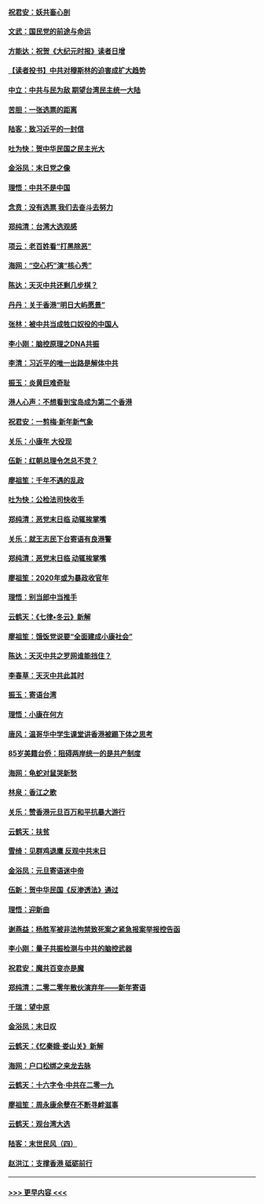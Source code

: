 #### [祝君安：妖共畜心剖](../pages/nsc993/n11794273.md?t=01160231) 
#### [文武：国民党的前途与命运](../pages/nsc993/n11794198.md?t=01160231) 
#### [方能达：祝贺《大纪元时报》读者日增](../pages/nsc993/n11793807.md?t=01160231) 
#### [【读者投书】中共对穆斯林的迫害成扩大趋势](../pages/nsc993/n11791371.md?t=01160231) 
#### [中立：中共与民为敌 期望台湾民主统一大陆](../pages/nsc993/n11790392.md?t=01160231) 
#### [苦胆：一张选票的距离](../pages/nsc993/n11788914.md?t=01160231) 
#### [陆客：致习近平的一封信](../pages/nsc993/n11788867.md?t=01160231) 
#### [吐为快：贺中华民国之民主光大](../pages/nsc993/n11788618.md?t=01160231) 
#### [金浴凤：末日党之像](../pages/nsc993/n11787475.md?t=01160231) 
#### [理悟：中共不是中国](../pages/nsc993/n11787463.md?t=01160231) 
#### [念贲：没有选票  我们去奋斗去努力](../pages/nsc993/n11787398.md?t=01160231) 
#### [郑纯清：台湾大选观感](../pages/nsc993/n11786210.md?t=01160231) 
#### [项云：老百姓看“打黑除恶”](../pages/nsc993/n11785398.md?t=01160231) 
#### [海网：“空心朽”演“核心秀”](../pages/nsc993/n11783874.md?t=01160231) 
#### [陈达：天灭中共还剩几步棋？](../pages/nsc993/n11783719.md?t=01160231) 
#### [丹丹：关于香港“明日大屿愿景”](../pages/nsc993/n11783273.md?t=01160231) 
#### [张林：被中共当成牲口奴役的中国人](../pages/nsc993/n11782397.md?t=01160231) 
#### [李小刚：脑控原理之DNA共振](../pages/nsc993/n11780962.md?t=01160231) 
#### [李清：习近平的唯一出路是解体中共](../pages/nsc993/n11780866.md?t=01160231) 
#### [振玉：炎黄巨难奇耻](../pages/nsc993/n11779632.md?t=01160231) 
#### [港人心声：不想看到宝岛成为第二个香港](../pages/nsc993/n11778817.md?t=01160231) 
#### [祝君安：一剪梅‧新年新气象](../pages/nsc993/n11776340.md?t=01160231) 
#### [关乐：小康年 大役现](../pages/nsc993/n11774213.md?t=01160231) 
#### [伍新：红朝总理令怎总不灵？](../pages/nsc993/n11770813.md?t=01160231) 
#### [廖祖笙：千年不遇的乱政](../pages/nsc993/n11770373.md?t=01160231) 
#### [吐为快：公检法司快收手](../pages/nsc993/n11770359.md?t=01160231) 
#### [郑纯清：恶党末日临 动辄挨掌嘴](../pages/nsc993/n11769912.md?t=01160231) 
#### [关乐：就王志民下台寄语有良港警](../pages/nsc993/n11769903.md?t=01160231) 
#### [郑纯清：恶党末日临 动辄挨掌嘴](../pages/nsc993/n11769356.md?t=01160231) 
#### [廖祖笙：2020年或为暴政收官年](../pages/nsc993/n11768216.md?t=01160231) 
#### [理悟：别当郎中当推手](../pages/nsc993/n11768243.md?t=01160231) 
#### [云鹤天：《七律▪冬云》新解](../pages/nsc993/n11768204.md?t=01160231) 
#### [廖祖笙：饿饭党说要“全面建成小康社会”](../pages/nsc993/n11767482.md?t=01160231) 
#### [陈达：天灭中共之罗网谁能挡住？](../pages/nsc993/n11767465.md?t=01160231) 
#### [李春草：天灭中共此其时](../pages/nsc993/n11767452.md?t=01160231) 
#### [振玉：寄语台湾](../pages/nsc993/n11767432.md?t=01160231) 
#### [理悟：小康在何方](../pages/nsc993/n11767394.md?t=01160231) 
#### [唐风：温哥华中学生课堂讲香港被踢下体之思考](../pages/nsc993/n11766848.md?t=01160231) 
#### [85岁美籍台侨：阻碍两岸统一的是共产制度](../pages/nsc993/n11765043.md?t=01160231) 
#### [海网：龟蛇对鼠哭新愁](../pages/nsc993/n11764895.md?t=01160231) 
#### [林泉：香江之歌](../pages/nsc993/n11764415.md?t=01160231) 
#### [关乐：赞香港元旦百万和平抗暴大游行](../pages/nsc993/n11764382.md?t=01160231) 
#### [云鹤天：扶贫](../pages/nsc993/n11764245.md?t=01160231) 
#### [雪绮：见群鸡退鹰  反观中共末日](../pages/nsc993/n11762112.md?t=01160231) 
#### [金浴凤：元旦寄语迷中帝](../pages/nsc993/n11761788.md?t=01160231) 
#### [伍新：贺中华民国《反渗透法》通过](../pages/nsc993/n11761994.md?t=01160231) 
#### [理悟：迎新曲](../pages/nsc993/n11761152.md?t=01160231) 
#### [谢燕益：杨胜军被非法拘禁致死案之紧急报案举报控告函](../pages/nsc993/n11756134.md?t=01160231) 
#### [李小刚：量子共振检测与中共的脑控武器](../pages/nsc993/n11754518.md?t=01160231) 
#### [祝君安：魔共百变亦是魔](../pages/nsc993/n11754469.md?t=01160231) 
#### [郑纯清：二零二零年散伙演弃年——新年寄语](../pages/nsc993/n11754195.md?t=01160231) 
#### [千瑞：望中原](../pages/nsc993/n11754159.md?t=01160231) 
#### [金浴凤：末日叹](../pages/nsc993/n11752359.md?t=01160231) 
#### [云鹤天：《忆秦娥‧娄山关》新解](../pages/nsc993/n11752348.md?t=01160231) 
#### [海网：户口松绑之来龙去脉](../pages/nsc993/n11752328.md?t=01160231) 
#### [云鹤天：十六字令‧中共在二零一九](../pages/nsc993/n11752305.md?t=01160231) 
#### [廖祖笙：周永康余孽在不断寻衅滋事](../pages/nsc993/n11751013.md?t=01160231) 
#### [云鹤天：观台湾大选](../pages/nsc993/n11751007.md?t=01160231) 
#### [陆客：末世民风（四）](../pages/nsc993/n11749203.md?t=01160231) 
#### [赵洪江：支撑香港 砥砺前行](../pages/nsc993/n11748482.md?t=01160231) 

----
#### [ >>> 更早内容 <<< ](../indexes/nsc993-earlier.md)
